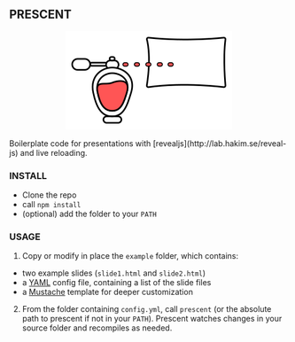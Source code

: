 ## PRESCENT
<p align="center"><img src ="logo.png" /></p>
Boilerplate code for presentations with [revealjs](http://lab.hakim.se/reveal-js) and live reloading.

### INSTALL
- Clone the repo
- call `npm install`
- (optional) add the folder to your `PATH`

### USAGE
1. Copy or modify in place the `example` folder, which contains:
 - two example slides (`slide1.html` and `slide2.html`)
 - a [YAML](http://yaml.org/) config file, containing a list of the slide files
 - a [Mustache](https://mustache.github.io/) template for deeper customization

2. From the folder containing `config.yml`, call `prescent` (or the absolute path
to prescent if not in your `PATH`). Prescent watches changes in your source folder
and recompiles as needed.
